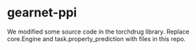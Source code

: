 # gearnet-ppi
We modified some source code in the torchdrug library. Replace core.Engine and task.property_prediction with files in this repo.
